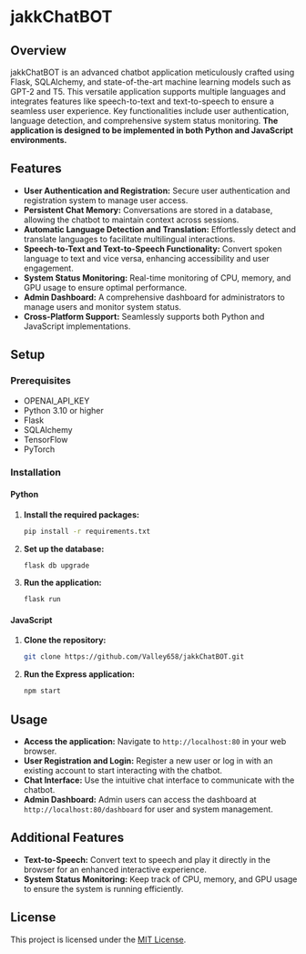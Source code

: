 # jakkChatBOT

## Overview
jakkChatBOT is an advanced chatbot application meticulously crafted using Flask, SQLAlchemy, and state-of-the-art machine learning models such as GPT-2 and T5. This versatile application supports multiple languages and integrates features like speech-to-text and text-to-speech to ensure a seamless user experience. Key functionalities include user authentication, language detection, and comprehensive system status monitoring. **The application is designed to be implemented in both Python and JavaScript environments.**

## Features
- **User Authentication and Registration:** Secure user authentication and registration system to manage user access.
- **Persistent Chat Memory:** Conversations are stored in a database, allowing the chatbot to maintain context across sessions.
- **Automatic Language Detection and Translation:** Effortlessly detect and translate languages to facilitate multilingual interactions.
- **Speech-to-Text and Text-to-Speech Functionality:** Convert spoken language to text and vice versa, enhancing accessibility and user engagement.
- **System Status Monitoring:** Real-time monitoring of CPU, memory, and GPU usage to ensure optimal performance.
- **Admin Dashboard:** A comprehensive dashboard for administrators to manage users and monitor system status.
- **Cross-Platform Support:** Seamlessly supports both Python and JavaScript implementations.

## Setup

### Prerequisites
- OPENAI_API_KEY
- Python 3.10 or higher
- Flask
- SQLAlchemy
- TensorFlow
- PyTorch

### Installation

#### Python
1. **Install the required packages:**
    ```sh
    pip install -r requirements.txt
    ```

2. **Set up the database:**
    ```sh
    flask db upgrade
    ```

3. **Run the application:**
    ```sh
    flask run
    ```

#### JavaScript
1. **Clone the repository:**
    ```sh
    git clone https://github.com/Valley658/jakkChatBOT.git
    ```

2. **Run the Express application:**
    ```sh
    npm start
    ```

## Usage
- **Access the application:** Navigate to `http://localhost:80` in your web browser.
- **User Registration and Login:** Register a new user or log in with an existing account to start interacting with the chatbot.
- **Chat Interface:** Use the intuitive chat interface to communicate with the chatbot.
- **Admin Dashboard:** Admin users can access the dashboard at `http://localhost:80/dashboard` for user and system management.

## Additional Features
- **Text-to-Speech:** Convert text to speech and play it directly in the browser for an enhanced interactive experience.
- **System Status Monitoring:** Keep track of CPU, memory, and GPU usage to ensure the system is running efficiently.

## License
This project is licensed under the [MIT License](LICENSE).